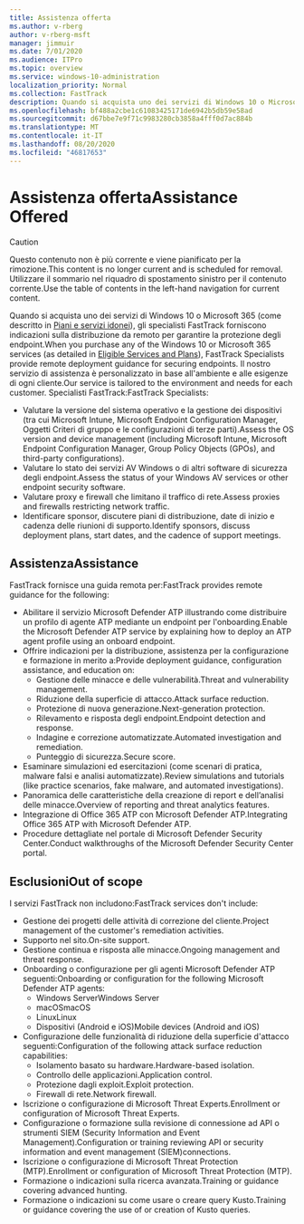 ```yaml
---
title: Assistenza offerta
ms.author: v-rberg
author: v-rberg-msft
manager: jimmuir
ms.date: 7/01/2020
ms.audience: ITPro
ms.topic: overview
ms.service: windows-10-administration
localization_priority: Normal
ms.collection: FastTrack
description: Quando si acquista uno dei servizi di Windows 10 o Microsoft 365, gli specialisti FastTrack forniscono indicazioni sulla distribuzione da remoto per garantire la protezione degli endpoint. Il nostro servizio di assistenza è personalizzato in base all'ambiente e alle esigenze di ogni cliente.
ms.openlocfilehash: bf488a2cbe1c61083425171de6942b5db59e58ad
ms.sourcegitcommit: d67bbe7e9f71c9983280cb3858a4fff0d7ac884b
ms.translationtype: MT
ms.contentlocale: it-IT
ms.lasthandoff: 08/20/2020
ms.locfileid: "46817653"
---
```

# <a name="assistance-offered"></a><span data-ttu-id="be265-104">Assistenza offerta</span><span class="sxs-lookup"><span data-stu-id="be265-104">Assistance Offered</span></span>  

> [!CAUTION]
> <span data-ttu-id="be265-105">Questo contenuto non è più corrente e viene pianificato per la rimozione.</span><span class="sxs-lookup"><span data-stu-id="be265-105">This content is no longer current and is scheduled for removal.</span></span> <span data-ttu-id="be265-106">Utilizzare il sommario nel riquadro di spostamento sinistro per il contenuto corrente.</span><span class="sxs-lookup"><span data-stu-id="be265-106">Use the table of contents in the left-hand navigation for current content.</span></span>

<span data-ttu-id="be265-107">Quando si acquista uno dei servizi di Windows 10 o Microsoft 365 (come descritto in [Piani e servizi idonei](M365-eligible-services-and-plans.md)), gli specialisti FastTrack forniscono indicazioni sulla distribuzione da remoto per garantire la protezione degli endpoint.</span><span class="sxs-lookup"><span data-stu-id="be265-107">When you purchase any of the Windows 10 or Microsoft 365 services (as detailed in [Eligible Services and Plans](M365-eligible-services-and-plans.md)), FastTrack Specialists provide remote deployment guidance for securing endpoints.</span></span> <span data-ttu-id="be265-108">Il nostro servizio di assistenza è personalizzato in base all'ambiente e alle esigenze di ogni cliente.</span><span class="sxs-lookup"><span data-stu-id="be265-108">Our service is tailored to the environment and needs for each customer.</span></span> <span data-ttu-id="be265-109">Specialisti FastTrack:</span><span class="sxs-lookup"><span data-stu-id="be265-109">FastTrack Specialists:</span></span>
- <span data-ttu-id="be265-110">Valutare la versione del sistema operativo e la gestione dei dispositivi (tra cui Microsoft Intune, Microsoft Endpoint Configuration Manager, Oggetti Criteri di gruppo e le configurazioni di terze parti).</span><span class="sxs-lookup"><span data-stu-id="be265-110">Assess the OS version and device management (including Microsoft Intune, Microsoft Endpoint Configuration Manager, Group Policy Objects (GPOs), and third-party configurations).</span></span>
- <span data-ttu-id="be265-111">Valutare lo stato dei servizi AV Windows o di altri software di sicurezza degli endpoint.</span><span class="sxs-lookup"><span data-stu-id="be265-111">Assess the status of your Windows AV services or other endpoint security software.</span></span>
- <span data-ttu-id="be265-112">Valutare proxy e firewall che limitano il traffico di rete.</span><span class="sxs-lookup"><span data-stu-id="be265-112">Assess proxies and firewalls restricting network traffic.</span></span>
- <span data-ttu-id="be265-113">Identificare sponsor, discutere piani di distribuzione, date di inizio e cadenza delle riunioni di supporto.</span><span class="sxs-lookup"><span data-stu-id="be265-113">Identify sponsors, discuss deployment plans, start dates, and the cadence of support meetings.</span></span>

## <a name="assistance"></a><span data-ttu-id="be265-114">Assistenza</span><span class="sxs-lookup"><span data-stu-id="be265-114">Assistance</span></span>

<span data-ttu-id="be265-115">FastTrack fornisce una guida remota per:</span><span class="sxs-lookup"><span data-stu-id="be265-115">FastTrack provides remote guidance for the following:</span></span>
- <span data-ttu-id="be265-116">Abilitare il servizio Microsoft Defender ATP illustrando come distribuire un profilo di agente ATP mediante un endpoint per l'onboarding.</span><span class="sxs-lookup"><span data-stu-id="be265-116">Enable the Microsoft Defender ATP service by explaining how to deploy an ATP agent profile using an onboard endpoint.</span></span>
- <span data-ttu-id="be265-117">Offrire indicazioni per la distribuzione, assistenza per la configurazione e formazione in merito a:</span><span class="sxs-lookup"><span data-stu-id="be265-117">Provide deployment guidance, configuration assistance, and education on:</span></span>
    - <span data-ttu-id="be265-118">Gestione delle minacce e delle vulnerabilità.</span><span class="sxs-lookup"><span data-stu-id="be265-118">Threat and vulnerability management.</span></span>
    - <span data-ttu-id="be265-119">Riduzione della superficie di attacco.</span><span class="sxs-lookup"><span data-stu-id="be265-119">Attack surface reduction.</span></span>
    - <span data-ttu-id="be265-120">Protezione di nuova generazione.</span><span class="sxs-lookup"><span data-stu-id="be265-120">Next-generation protection.</span></span>
    - <span data-ttu-id="be265-121">Rilevamento e risposta degli endpoint.</span><span class="sxs-lookup"><span data-stu-id="be265-121">Endpoint detection and response.</span></span>
    - <span data-ttu-id="be265-122">Indagine e correzione automatizzate.</span><span class="sxs-lookup"><span data-stu-id="be265-122">Automated investigation and remediation.</span></span>
    - <span data-ttu-id="be265-123">Punteggio di sicurezza.</span><span class="sxs-lookup"><span data-stu-id="be265-123">Secure score.</span></span>
- <span data-ttu-id="be265-124">Esaminare simulazioni ed esercitazioni (come scenari di pratica, malware falsi e analisi automatizzate).</span><span class="sxs-lookup"><span data-stu-id="be265-124">Review simulations and tutorials (like practice scenarios, fake malware, and automated investigations).</span></span>
- <span data-ttu-id="be265-125">Panoramica delle caratteristiche della creazione di report e dell’analisi delle minacce.</span><span class="sxs-lookup"><span data-stu-id="be265-125">Overview of reporting and threat analytics features.</span></span>
- <span data-ttu-id="be265-126">Integrazione di Office 365 ATP con Microsoft Defender ATP.</span><span class="sxs-lookup"><span data-stu-id="be265-126">Integrating Office 365 ATP with Microsoft Defender ATP.</span></span>
- <span data-ttu-id="be265-127">Procedure dettagliate nel portale di Microsoft Defender Security Center.</span><span class="sxs-lookup"><span data-stu-id="be265-127">Conduct walkthroughs of the Microsoft Defender Security Center portal.</span></span>

## <a name="out-of-scope"></a><span data-ttu-id="be265-128">Esclusioni</span><span class="sxs-lookup"><span data-stu-id="be265-128">Out of scope</span></span>

<span data-ttu-id="be265-129">I servizi FastTrack non includono:</span><span class="sxs-lookup"><span data-stu-id="be265-129">FastTrack services don't include:</span></span>
- <span data-ttu-id="be265-130">Gestione dei progetti delle attività di correzione del cliente.</span><span class="sxs-lookup"><span data-stu-id="be265-130">Project management of the customer's remediation activities.</span></span>
- <span data-ttu-id="be265-131">Supporto nel sito.</span><span class="sxs-lookup"><span data-stu-id="be265-131">On-site support.</span></span>
- <span data-ttu-id="be265-132">Gestione continua e risposta alle minacce.</span><span class="sxs-lookup"><span data-stu-id="be265-132">Ongoing management and threat response.</span></span>
- <span data-ttu-id="be265-133">Onboarding o configurazione per gli agenti Microsoft Defender ATP seguenti:</span><span class="sxs-lookup"><span data-stu-id="be265-133">Onboarding or configuration for the following Microsoft Defender ATP agents:</span></span>
   - <span data-ttu-id="be265-134">Windows Server</span><span class="sxs-lookup"><span data-stu-id="be265-134">Windows Server</span></span>
   - <span data-ttu-id="be265-135">macOS</span><span class="sxs-lookup"><span data-stu-id="be265-135">macOS</span></span>
   - <span data-ttu-id="be265-136">Linux</span><span class="sxs-lookup"><span data-stu-id="be265-136">Linux</span></span>
   - <span data-ttu-id="be265-137">Dispositivi (Android e iOS)</span><span class="sxs-lookup"><span data-stu-id="be265-137">Mobile devices (Android and iOS)</span></span>
- <span data-ttu-id="be265-138">Configurazione delle funzionalità di riduzione della superficie d'attacco seguenti:</span><span class="sxs-lookup"><span data-stu-id="be265-138">Configuration of the following attack surface reduction capabilities:</span></span>
    - <span data-ttu-id="be265-139">Isolamento basato su hardware.</span><span class="sxs-lookup"><span data-stu-id="be265-139">Hardware-based isolation.</span></span>
    - <span data-ttu-id="be265-140">Controllo delle applicazioni.</span><span class="sxs-lookup"><span data-stu-id="be265-140">Application control.</span></span>
    - <span data-ttu-id="be265-141">Protezione dagli exploit.</span><span class="sxs-lookup"><span data-stu-id="be265-141">Exploit protection.</span></span>
    - <span data-ttu-id="be265-142">Firewall di rete.</span><span class="sxs-lookup"><span data-stu-id="be265-142">Network firewall.</span></span>
- <span data-ttu-id="be265-143">Iscrizione o configurazione di Microsoft Threat Experts.</span><span class="sxs-lookup"><span data-stu-id="be265-143">Enrollment or configuration of Microsoft Threat Experts.</span></span>
- <span data-ttu-id="be265-144">Configurazione o formazione sulla revisione di connessione ad API o strumenti SIEM (Security Information and Event Management).</span><span class="sxs-lookup"><span data-stu-id="be265-144">Configuration or training reviewing API or security information and event management (SIEM)connections.</span></span>
- <span data-ttu-id="be265-145">Iscrizione o configurazione di Microsoft Threat Protection (MTP).</span><span class="sxs-lookup"><span data-stu-id="be265-145">Enrollment or configuration of Microsoft Threat Protection (MTP).</span></span>
- <span data-ttu-id="be265-146">Formazione o indicazioni sulla ricerca avanzata.</span><span class="sxs-lookup"><span data-stu-id="be265-146">Training or guidance covering advanced hunting.</span></span>
- <span data-ttu-id="be265-147">Formazione o indicazioni su come usare o creare query Kusto.</span><span class="sxs-lookup"><span data-stu-id="be265-147">Training or guidance covering the use of or creation of Kusto queries.</span></span>

